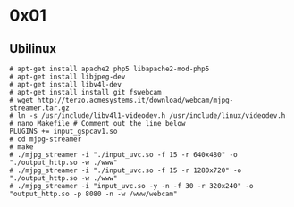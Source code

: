 0x01
==

## Ubilinux

    # apt-get install apache2 php5 libapache2-mod-php5
    # apt-get install libjpeg-dev
    # apt-get install libv4l-dev
    # apt-get install install git fswebcam
    # wget http://terzo.acmesystems.it/download/webcam/mjpg-streamer.tar.gz
    # ln -s /usr/include/libv4l1-videodev.h /usr/include/linux/videodev.h
    # nano Makefile # Comment out the line below
    PLUGINS += input_gspcav1.so
    # cd mjpg-streamer
    # make
    # ./mjpg_streamer -i "./input_uvc.so -f 15 -r 640x480" -o "./output_http.so -w ./www"
    # ./mjpg_streamer -i "./input_uvc.so -f 15 -r 1280x720" -o "./output_http.so -w ./www"
    # ./mjpg_streamer -i "input_uvc.so -y -n -f 30 -r 320x240" -o "output_http.so -p 8080 -n -w /www/webcam"
    
